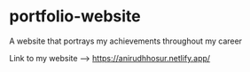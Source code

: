 # portfolio-website
A website that portrays my achievements throughout my career

Link to my website --> https://anirudhhosur.netlify.app/

